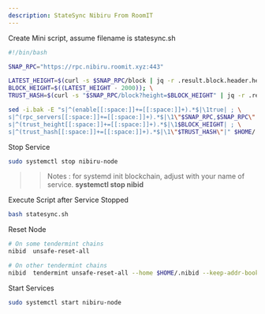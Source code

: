 ```yaml
---
description: StateSync Nibiru From RoomIT
---
```


Create Mini script, assume filename is statesync.sh

```bash
#!/bin/bash

SNAP_RPC="https://rpc.nibiru.roomit.xyz:443"

LATEST_HEIGHT=$(curl -s $SNAP_RPC/block | jq -r .result.block.header.height); \
BLOCK_HEIGHT=$((LATEST_HEIGHT - 2000)); \
TRUST_HASH=$(curl -s "$SNAP_RPC/block?height=$BLOCK_HEIGHT" | jq -r .result.block_id.hash)

sed -i.bak -E "s|^(enable[[:space:]]+=[[:space:]]+).*$|\1true| ; \
s|^(rpc_servers[[:space:]]+=[[:space:]]+).*$|\1\"$SNAP_RPC,$SNAP_RPC\"| ; \
s|^(trust_height[[:space:]]+=[[:space:]]+).*$|\1$BLOCK_HEIGHT| ; \
s|^(trust_hash[[:space:]]+=[[:space:]]+).*$|\1\"$TRUST_HASH\"|" $HOME/.nibid/config/config.toml
```


Stop Service
```bash
sudo systemctl stop nibiru-node
```

>> Notes : for systemd init blockchain, adjust with your name of service. __systemctl stop nibid__


Execute Script after Service Stopped
```bash
bash statesync.sh
```

Reset Node
```bash
# On some tendermint chains
nibid  unsafe-reset-all

# On other tendermint chains
nibid  tendermint unsafe-reset-all --home $HOME/.nibid --keep-addr-book
```

Start Services
```bash
sudo systemctl start nibiru-node
```